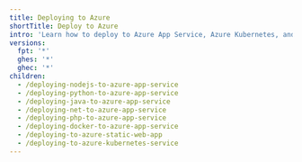 ```yaml
---
title: Deploying to Azure
shortTitle: Deploy to Azure
intro: 'Learn how to deploy to Azure App Service, Azure Kubernetes, and Azure Static Web App as part of your continuous deployment (CD) workflows.'
versions:
  fpt: '*'
  ghes: '*'
  ghec: '*'
children:
  - /deploying-nodejs-to-azure-app-service
  - /deploying-python-to-azure-app-service
  - /deploying-java-to-azure-app-service
  - /deploying-net-to-azure-app-service
  - /deploying-php-to-azure-app-service
  - /deploying-docker-to-azure-app-service
  - /deploying-to-azure-static-web-app
  - /deploying-to-azure-kubernetes-service
---
```


